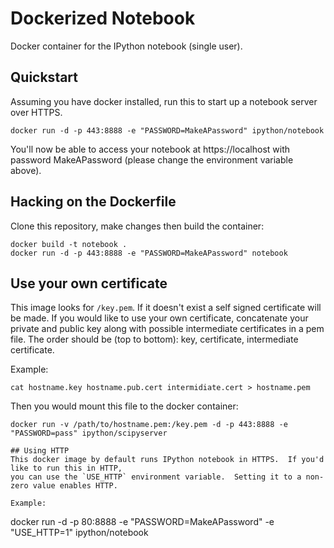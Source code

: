 Dockerized Notebook
===================

Docker container for the IPython notebook (single user).

## Quickstart

Assuming you have docker installed, run this to start up a notebook server over HTTPS.

```
docker run -d -p 443:8888 -e "PASSWORD=MakeAPassword" ipython/notebook
```

You'll now be able to access your notebook at https://localhost with password MakeAPassword (please change the environment variable above).

## Hacking on the Dockerfile

Clone this repository, make changes then build the container:

```
docker build -t notebook .
docker run -d -p 443:8888 -e "PASSWORD=MakeAPassword" notebook
```

## Use your own certificate
This image looks for `/key.pem`. If it doesn't exist a self signed certificate will be made. If you would like to use your own certificate, concatenate your private and public key along with possible intermediate certificates in a pem file. The order should be (top to bottom): key, certificate, intermediate certificate.

Example:
```
cat hostname.key hostname.pub.cert intermidiate.cert > hostname.pem
```

Then you would mount this file to the docker container:
```
docker run -v /path/to/hostname.pem:/key.pem -d -p 443:8888 -e "PASSWORD=pass" ipython/scipyserver

## Using HTTP
This docker image by default runs IPython notebook in HTTPS.  If you'd like to run this in HTTP,
you can use the `USE_HTTP` environment variable.  Setting it to a non-zero value enables HTTP.

Example:
```
docker run -d -p 80:8888 -e "PASSWORD=MakeAPassword" -e "USE_HTTP=1" ipython/notebook
```
